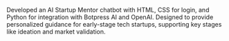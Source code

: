 Developed an AI Startup Mentor chatbot with HTML, CSS for login, and Python for integration with Botpress AI and OpenAI.
Designed to provide personalized guidance for early-stage tech startups, supporting key stages like ideation and market validation.
